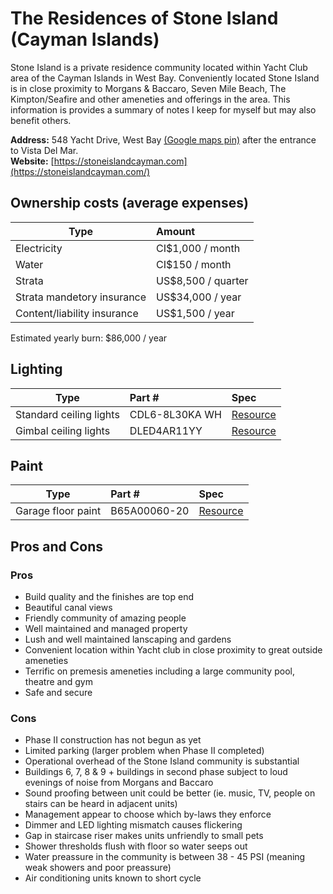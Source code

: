 # The Residences of Stone Island (Cayman Islands)

Stone Island is a private residence community located within Yacht Club area of the Cayman Islands in West Bay. Conveniently located Stone Island is in close proximity to Morgans & Baccaro, Seven Mile Beach, The Kimpton/Seafire and other ameneties and offerings in the area. This information is provides a summary of notes I keep for myself but may also benefit others.

**Address:** 548 Yacht Drive, West Bay [(Google maps pin)](https://maps.app.goo.gl/ncjPeBmQnr7DBB1Z7) after the entrance to Vista Del Mar. \
**Website:** [https://stoneislandcayman.com](https://stoneislandcayman.com/)

## Ownership costs (average expenses)

| Type  | Amount         | 
| ----- |:-------------- |
| Electricity | CI$1,000 / month |
| Water | CI$150 / month |
| Strata | US$8,500 / quarter |
| Strata mandetory insurance | US$34,000 / year |
| Content/liability insurance | US$1,500 / year |

Estimated yearly burn: $86,000 / year

## Lighting

| Type                    | Part #         | Spec  |
| ----------------------- |:-------------- | :----- |
| Standard ceiling lights | CDL6-8L30KA WH | [Resource](https://github.com/sagewrk/stone-island/blob/main/pdf/standard-ceiling-lights.pdf) |
| Gimbal ceiling lights   | DLED4AR11YY    | [Resource](https://github.com/sagewrk/stone-island/blob/main/pdf/ceiling-lights.pdf) |

## Paint

| Type                | Part #           | Spec  |
| ------------------- |:------------- | :----- |
| Garage floor paint  | B65A00060-20  | [Resource](https://www.sherwin-williams.com/architects-specifiers-designers/products/armorseal-rexthane-i?itemCatentryId=18424) |

## Pros and Cons

### Pros

* Build quality and the finishes are top end
* Beautiful canal views
* Friendly community of amazing people
* Well maintained and managed property
* Lush and well maintained lanscaping and gardens
* Convenient location within Yacht club in close proximity to great outside ameneties
* Terrific on premesis ameneties including a large community pool, theatre and gym
* Safe and secure

### Cons

* Phase II construction has not begun as yet
* Limited parking (larger problem when Phase II completed)
* Operational overhead of the Stone Island community is substantial
* Buildings 6, 7, 8 & 9 + buildings in second phase subject to loud evenings of noise from Morgans and Baccaro
* Sound proofing between unit could be better (ie. music, TV, people on stairs can be heard in adjacent units)
* Management appear to choose which by-laws they enforce
* Dimmer and LED lighting mismatch causes flickering
* Gap in staircase riser makes units unfriendly to small pets
* Shower thresholds flush with floor so water seeps out
* Water preassure in the community is between 38 - 45 PSI (meaning weak showers and poor preassure)
* Air conditioning units known to short cycle
